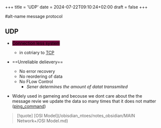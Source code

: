 +++
title = 'UDP'
date = 2024-07-22T09:10:24+02:00
draft = false
+++

#alt-name message protocol 
## UDP
- <mark style="background: #72083D;">Connection less system </mark>
	- in cotriary to [TCP](/obisdian_ntoes/notes_obsidian/ZPythonref/DjangoFramework/Network+/Ref_OSI/TCP.md)
- ==Unreliable delievery==
	- No error recovery
	- No reordering of data
	- No FLow Control 
		- *Sener determines the amount of datat transsmited*

- Widely used in gameing and  becouse we dont care about the the message revie we update the data so many times that it does not matter ([ping_command](/ping_command.md)) 

>[!quote] [OSI Model](/obisdian_ntoes/notes_obsidian/MAIN Network+/OSI Model.md)